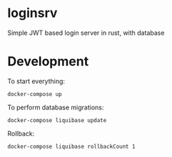 # loginsrv
Simple JWT based login server in rust, with database

# Development

To start everything:

```
docker-compose up
```

To perform database migrations:

```
docker-compose liquibase update
```

Rollback:

```
docker-compose liquibase rollbackCount 1
```

